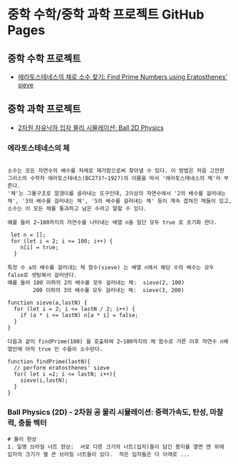 # 중학 수학/중학 과학 프로젝트 GitHub Pages

## 중학 수학 프로젝트
- [에라토스테네스의 체로 소수 찾기: Find Prime Numbers using Eratosthenes' sieve](https://mark2021-github.github.io/PrimeNumber/)

## 중학 과학 프로젝트
- [2차원 자유낙하 입자 물리 시뮬레이션: Ball 2D Physics](https://mark2021-github.github.io/Ball2D-Physics/) 



### 에라토스테네스의 체
```

소수는 모든 자연수의 배수를 차례로 제거함으로써 찾아낼 수 있다. 이 방법은 처음 고안한 그리스의 수학자 에라토스테네스(BC273?~192?)의 이름을 따서 '에라토스테네스의 체'라 부른다. 
'체'는 그물구조로 알갱이를 골라내는 도구인데, 2이상의 자연수에서 '2의 배수를 걸러내는 체', '3의 배수를 걸러내는 체', '5의 배수를 걸러내는 체' 등이 계속 겹쳐진 체들이 있고, 소수는 이 모든 체를 통과하고 남은 수라고 말할 수 있다. 

예를 들어 2~100까지의 자연수를 나타내는 배열 n을 일단 모두 true 로 초기화 한다.

 let n = [];
 for (let i = 2; i <= 100; i++) {
    n[i] = true;
  }

특정 수 a의 배수를 걸러내는 체 함수(sieve) 는 배열 n에서 해당 수의 배수는 모두 false로 셋팅해서 걸러낸다. 
예를 들어 100 이하의 2의 배수를 모두 걸러내는 체:  sieve(2, 100)
        200 이하의 3의 배수를 모두 걸러내는 체:  sieve(3, 200)

function sieve(a,lastN) {
  for (let i = 2; i <= lastN / 2; i++) {
    if (a * i <= lastN) n[a * i] = false;
  }
}

다음과 같이 findPrime(100) 을 호출하여 2~100까지의 체 함수로 거른 이후 자연수 n배열안에 아직 true 인 수들이 소수란다. 

function findPrime(lastN){
  // perform eratosthenes' sieve
  for( let i =2; i <= lastN; i++){
    sieve(i,lastN);
  }
}
```

### Ball Physics (2D) - 2차원 공 물리 시뮬레이션: 중력가속도, 탄성, 마찰력, 충돌 벡터 

```
# 물리 현상 
1. 일명 브라질 너트 현상:  서로 다른 크기의 너트(입자)들이 담긴 봉지를 열면 맨 위에 입자의 크기가 젤 큰 브라질 너트들이 있다.  작은 입자들은 다 아래로 ...

```
